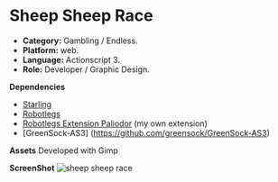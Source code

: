 # Sheep Sheep Race

+ **Category:** Gambling / Endless.
+ **Platform:** web.
+ **Language:** Actionscript 3.
+ **Role:** Developer / Graphic Design.

**Dependencies**

+ [Starling](https://github.com/Gamua/Starling-Framework)
+ [Robotlegs](https://github.com/robotlegs/robotlegs-framework)
+ [Robotlegs Extension Paliodor](https://github.com/RonaldoSetzer/robotlegs-extensions-Palidor) (my own extension)
+ [GreenSock-AS3] (https://github.com/greensock/GreenSock-AS3)

**Assets**
Developed with Gimp

**ScreenShot**
![sheep sheep race](https://ronaldosetzer.github.io/portfolio/images/screenshots/sheep_sheep_race.png)
